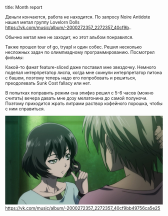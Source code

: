 title: Month report

Деньги кончаются, работа не находится. По запросу Noire Antidote нашел метал группу Lovelorn Dolls https://vk.com/music/album/-2000272357_2272357_40cf9b..

Обычно метал мне не заходит, но этот альбом понравился.

Также прошел tour of go, tryapl и один собес. Решил несколько несложных задач по олимпиадному программированию. Посмотрел фильмы:

Какой-то фанат feature-sliced даже поставил мне звездочку. Немного поделал интерпретатор лиспа, когда мне скинули интерпретатор питона с башем, поэтому теперь надо его попробовать и решиться, преодолевать Sunk Cost fallacy или нет.

В попытках поправить режим сна эпифиз решил с 5-6 часов (можно считать) вечера давать мне дозу мелатонина до самой полуночи. Поэтому приходится жрать литрами раствор кофейного порошка, чтобы с ним справиться.

![](/blog/static/img/ZoYsrtzGLvI.jpg)
            https://vk.com/music/album/-2000272357_2272357_40cf9bb49756ca5e25
